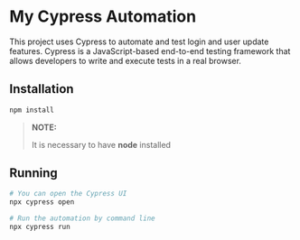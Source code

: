 # My Cypress Automation

This project uses Cypress to automate and test login and user update features. Cypress is a JavaScript-based end-to-end testing framework that allows developers to write and execute tests in a real browser.

## Installation
```bash
npm install
```
>**NOTE:**
>
> It is necessary to have **node** installed

## Running
```bash
# You can open the Cypress UI
npx cypress open

# Run the automation by command line
npx cypress run
```